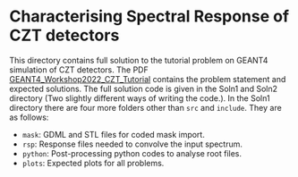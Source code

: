 # Characterising Spectral Response of CZT detectors

This directory contains full solution to the tutorial problem on GEANT4 simulation of CZT detectors. The PDF [GEANT4_Workshop2022_CZT_Tutorial](GEANT4_Workshop2022_CZT_Tutorial.pdf) contains the problem statement and expected solutions. The full solution code is given in the Soln1 and Soln2 directory (Two slightly different ways of writing the code.). In the Soln1 directory there are four more folders other than `src` and `include`. They are as follows:

- `mask`: GDML and STL files for coded mask import.
- `rsp`: Response files needed to convolve the input spectrum.
- `python`: Post-processing python codes to analyse root files.
- `plots`: Expected plots for all problems.